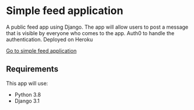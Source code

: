 # Simple feed application

A public feed app using Django. The app will allow users to post a message that is visible by everyone who comes to the app.
Auth0 to handle the authentication. Deployed on Heroku

[Go to simple feed application](https://simple-feed-application.herokuapp.com/)

## Requirements

This app will use:

* Python 3.8
* Django 3.1
